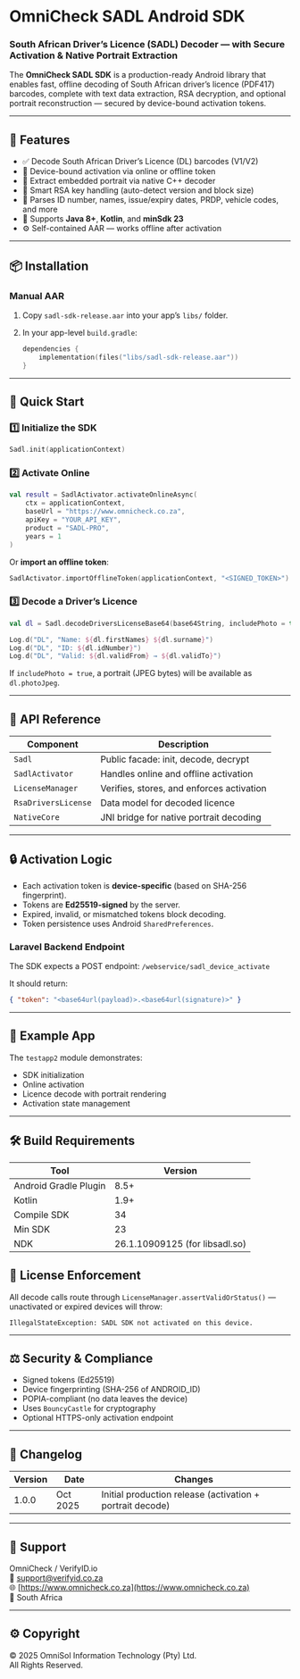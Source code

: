 # OmniCheck SADL Android SDK

### South African Driver’s Licence (SADL) Decoder — with Secure Activation & Native Portrait Extraction

The **OmniCheck SADL SDK** is a production-ready Android library that enables fast, offline decoding of South African driver’s licence (PDF417) barcodes, complete with text data extraction, RSA decryption, and optional portrait reconstruction — secured by device-bound activation tokens.

---

## 🧩 Features

- ✅ Decode South African Driver’s Licence (DL) barcodes (V1/V2)
- 🔐 Device-bound activation via online or offline token
- 📸 Extract embedded portrait via native C++ decoder
- 🧠 Smart RSA key handling (auto-detect version and block size)
- 📅 Parses ID number, names, issue/expiry dates, PRDP, vehicle codes, and more
- 🧾 Supports **Java 8+**, **Kotlin**, and **minSdk 23**
- ⚙️ Self-contained AAR — works offline after activation

---

## 📦 Installation

### Manual AAR

1. Copy `sadl-sdk-release.aar` into your app’s `libs/` folder.
2. In your app-level `build.gradle`:

   ```kotlin
   dependencies {
       implementation(files("libs/sadl-sdk-release.aar"))
   }
   ```
---

## 🚀 Quick Start

### 1️⃣ Initialize the SDK

```kotlin
Sadl.init(applicationContext)
```

### 2️⃣ Activate Online

```kotlin
val result = SadlActivator.activateOnlineAsync(
    ctx = applicationContext,
    baseUrl = "https://www.omnicheck.co.za",
    apiKey = "YOUR_API_KEY",
    product = "SADL-PRO",
    years = 1
)
```

Or **import an offline token**:

```kotlin
SadlActivator.importOfflineToken(applicationContext, "<SIGNED_TOKEN>")
```

### 3️⃣ Decode a Driver’s Licence

```kotlin
val dl = Sadl.decodeDriversLicenseBase64(base64String, includePhoto = true)

Log.d("DL", "Name: ${dl.firstNames} ${dl.surname}")
Log.d("DL", "ID: ${dl.idNumber}")
Log.d("DL", "Valid: ${dl.validFrom} → ${dl.validTo}")
```

If `includePhoto = true`, a portrait (JPEG bytes) will be available as `dl.photoJpeg`.

---

## 🧠 API Reference

| Component | Description |
|------------|--------------|
| `Sadl` | Public facade: init, decode, decrypt |
| `SadlActivator` | Handles online and offline activation |
| `LicenseManager` | Verifies, stores, and enforces activation |
| `RsaDriversLicense` | Data model for decoded licence |
| `NativeCore` | JNI bridge for native portrait decoding |

---

## 🔒 Activation Logic

- Each activation token is **device-specific** (based on SHA-256 fingerprint).
- Tokens are **Ed25519-signed** by the server.
- Expired, invalid, or mismatched tokens block decoding.
- Token persistence uses Android `SharedPreferences`.

### Laravel Backend Endpoint

The SDK expects a POST endpoint:
`/webservice/sadl_device_activate`

It should return:
```json
{ "token": "<base64url(payload)>.<base64url(signature)>" }
```

---

## 🧩 Example App

The `testapp2` module demonstrates:
- SDK initialization
- Online activation
- Licence decode with portrait rendering
- Activation state management

---

## 🛠 Build Requirements

| Tool | Version |
|------|----------|
| Android Gradle Plugin | 8.5+ |
| Kotlin | 1.9+ |
| Compile SDK | 34 |
| Min SDK | 23 |
| NDK | 26.1.10909125 (for libsadl.so) |

## 📜 License Enforcement

All decode calls route through `LicenseManager.assertValidOrStatus()` —  
unactivated or expired devices will throw:

```
IllegalStateException: SADL SDK not activated on this device.
```

---

## ⚖️ Security & Compliance

- Signed tokens (Ed25519)
- Device fingerprinting (SHA-256 of ANDROID_ID)
- POPIA-compliant (no data leaves the device)
- Uses `BouncyCastle` for cryptography
- Optional HTTPS-only activation endpoint

---

## 🧾 Changelog

| Version | Date | Changes |
|----------|------|----------|
| 1.0.0 | Oct 2025 | Initial production release (activation + portrait decode) |

---

## 💬 Support

OmniCheck / VerifyID.io  
📧 support@verifyid.co.za  
🌐 [https://www.omnicheck.co.za](https://www.omnicheck.co.za)  
📍 South Africa  

---

## ⚙️ Copyright

© 2025 OmniSol Information Technology (Pty) Ltd.  
All Rights Reserved.
